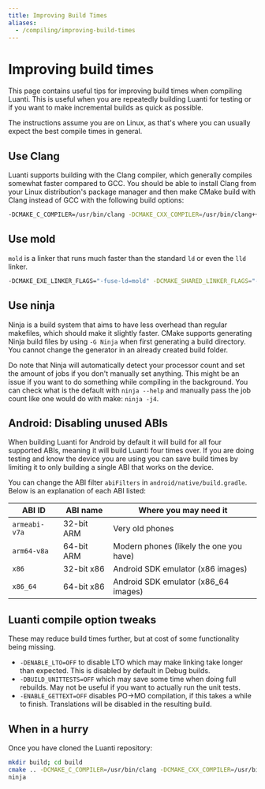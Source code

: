 ```yaml
---
title: Improving Build Times
aliases:
  - /compiling/improving-build-times
---
```


# Improving build times

This page contains useful tips for improving build times when compiling Luanti. This is useful when you are repeatedly building Luanti for testing or if you want to make incremental builds as quick as possible.

The instructions assume you are on Linux, as that's where you can usually expect the best compile times in general.

## Use Clang

Luanti supports building with the Clang compiler, which generally compiles somewhat faster compared to GCC. You should be able to install Clang from your Linux distribution's package manager and then make CMake build with Clang instead of GCC with the following build options:

```bash
-DCMAKE_C_COMPILER=/usr/bin/clang -DCMAKE_CXX_COMPILER=/usr/bin/clang++
```

## Use mold

`mold` is a linker that runs much faster than the standard `ld` or even the `lld` linker.

```bash
-DCMAKE_EXE_LINKER_FLAGS="-fuse-ld=mold" -DCMAKE_SHARED_LINKER_FLAGS="-fuse-ld=mold"
```

## Use ninja

Ninja is a build system that aims to have less overhead than regular makefiles, which should make it slightly faster. CMake supports generating Ninja build files by using `-G Ninja` when first generating a build directory. You cannot change the generator in an already created build folder.

Do note that Ninja will automatically detect your processor count and set the amount of jobs if you don't manually set anything. This might be an issue if you want to do something while compiling in the background. You can check what is the default with `ninja --help` and manually pass the job count like one would do with make: `ninja -j4`.

## Android: Disabling unused ABIs

When building Luanti for Android by default it will build for all four supported ABIs, meaning it will build Luanti four times over. If you are doing testing and know the device you are using you can save build times by limiting it to only building a single ABI that works on the device.

You can change the ABI filter `abiFilters` in `android/native/build.gradle`. Below is an explanation of each ABI listed:

| ABI ID        | ABI name   | Where you may need it                   |
| ------------- | ---------- | --------------------------------------- |
| `armeabi-v7a` | 32-bit ARM | Very old phones                         |
| `arm64-v8a`   | 64-bit ARM | Modern phones (likely the one you have) |
| `x86`         | 32-bit x86 | Android SDK emulator (x86 images)       |
| `x86_64`      | 64-bit x86 | Android SDK emulator (x86_64 images)    |

## Luanti compile option tweaks

These may reduce build times further, but at cost of some functionality being missing.

- `-DENABLE_LTO=OFF` to disable LTO which may make linking take longer than expected. This is disabled by default in Debug builds.
- `-DBUILD_UNITTESTS=OFF` which may save some time when doing full rebuilds. May not be useful if you want to actually run the unit tests.
- `-ENABLE_GETTEXT=OFF` disables PO->MO compilation, if this takes a while to finish. Translations will be disabled in the resulting build.

## When in a hurry

Once you have cloned the Luanti repository:

```bash
mkdir build; cd build
cmake .. -DCMAKE_C_COMPILER=/usr/bin/clang -DCMAKE_CXX_COMPILER=/usr/bin/clang++ -DCMAKE_EXE_LINKER_FLAGS="-fuse-ld=mold" -DCMAKE_SHARED_LINKER_FLAGS="-fuse-ld=mold" -G Ninja
ninja
```

